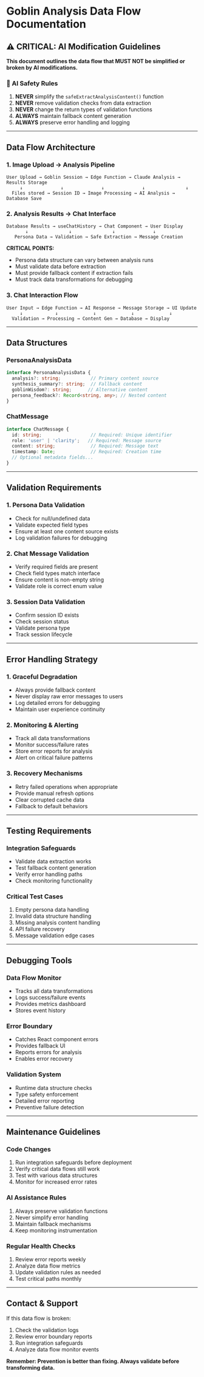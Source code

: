 # Goblin Analysis Data Flow Documentation

## ⚠️ CRITICAL: AI Modification Guidelines

**This document outlines the data flow that MUST NOT be simplified or broken by AI modifications.**

### 🚨 AI Safety Rules

1. **NEVER** simplify the `safeExtractAnalysisContent()` function
2. **NEVER** remove validation checks from data extraction
3. **NEVER** change the return types of validation functions
4. **ALWAYS** maintain fallback content generation
5. **ALWAYS** preserve error handling and logging

---

## Data Flow Architecture

### 1. Image Upload → Analysis Pipeline

```
User Upload → Goblin Session → Edge Function → Claude Analysis → Results Storage
     ↓              ↓              ↓              ↓               ↓
  Files stored → Session ID → Image Processing → AI Analysis → Database Save
```

### 2. Analysis Results → Chat Interface

```
Database Results → useChatHistory → Chat Component → User Display
       ↓               ↓               ↓              ↓
   Persona Data → Validation → Safe Extraction → Message Creation
```

**CRITICAL POINTS:**
- Persona data structure can vary between analysis runs
- Must validate data before extraction
- Must provide fallback content if extraction fails
- Must track data transformations for debugging

### 3. Chat Interaction Flow

```
User Input → Edge Function → AI Response → Message Storage → UI Update
     ↓            ↓             ↓             ↓             ↓
  Validation → Processing → Content Gen → Database → Display
```

---

## Data Structures

### PersonaAnalysisData
```typescript
interface PersonaAnalysisData {
  analysis?: string;           // Primary content source
  synthesis_summary?: string;  // Fallback content
  goblinWisdom?: string;      // Alternative content
  persona_feedback?: Record<string, any>; // Nested content
}
```

### ChatMessage
```typescript
interface ChatMessage {
  id: string;                  // Required: Unique identifier
  role: 'user' | 'clarity';   // Required: Message source
  content: string;             // Required: Message text
  timestamp: Date;             // Required: Creation time
  // Optional metadata fields...
}
```

---

## Validation Requirements

### 1. Persona Data Validation
- Check for null/undefined data
- Validate expected field types
- Ensure at least one content source exists
- Log validation failures for debugging

### 2. Chat Message Validation
- Verify required fields are present
- Check field types match interface
- Ensure content is non-empty string
- Validate role is correct enum value

### 3. Session Data Validation
- Confirm session ID exists
- Check session status
- Validate persona type
- Track session lifecycle

---

## Error Handling Strategy

### 1. Graceful Degradation
- Always provide fallback content
- Never display raw error messages to users
- Log detailed errors for debugging
- Maintain user experience continuity

### 2. Monitoring & Alerting
- Track all data transformations
- Monitor success/failure rates
- Store error reports for analysis
- Alert on critical failure patterns

### 3. Recovery Mechanisms
- Retry failed operations when appropriate
- Provide manual refresh options
- Clear corrupted cache data
- Fallback to default behaviors

---

## Testing Requirements

### Integration Safeguards
- Validate data extraction works
- Test fallback content generation
- Verify error handling paths
- Check monitoring functionality

### Critical Test Cases
1. Empty persona data handling
2. Invalid data structure handling
3. Missing analysis content handling
4. API failure recovery
5. Message validation edge cases

---

## Debugging Tools

### Data Flow Monitor
- Tracks all data transformations
- Logs success/failure events
- Provides metrics dashboard
- Stores event history

### Error Boundary
- Catches React component errors
- Provides fallback UI
- Reports errors for analysis
- Enables error recovery

### Validation System
- Runtime data structure checks
- Type safety enforcement
- Detailed error reporting
- Preventive failure detection

---

## Maintenance Guidelines

### Code Changes
1. Run integration safeguards before deployment
2. Verify critical data flows still work
3. Test with various data structures
4. Monitor for increased error rates

### AI Assistance Rules
1. Always preserve validation functions
2. Never simplify error handling
3. Maintain fallback mechanisms
4. Keep monitoring instrumentation

### Regular Health Checks
1. Review error reports weekly
2. Analyze data flow metrics
3. Update validation rules as needed
4. Test critical paths monthly

---

## Contact & Support

If this data flow is broken:
1. Check the validation logs
2. Review error boundary reports
3. Run integration safeguards
4. Analyze data flow monitor events

**Remember: Prevention is better than fixing. Always validate before transforming data.**